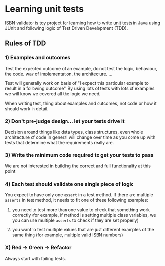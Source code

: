# Learning unit tests

ISBN validator is toy project for learning how to write unit tests in Java using JUnit and following logic of Test Driven Development (TDD).

## Rules of TDD

### 1) Examples and outcomes

Test the expected outcome of an example, do not test the logic, behaviour, the code, way of implementation, the architecture, ...

Test will generally work on basis of "I expect this particular example to result in a following outcome". By using lots of tests with lots of examples we will know we covered all the logic we need.

When writing test, thing about examples and outcomes, not code or how it should work in detail.

### 2) Don't pre-judge design... let your tests drive it

Decision around things like data types, class structures, even whole architecture of code in general will change over time as you come up with tests that determine what the requirements really are.

### 3) Write the minimum code required to get your tests to pass

We are not interested in building the correct and full functionality at this point

### 4) Each test should validate one single piece of logic

You expect to have only one `assert` in a test method. If there are multiple `asserts` in test method, it needs to fit one of these following examples:

1) you need to test more than one value to check that something work correctly (for example, if method is setting multiple class variables, we you can use multiple `asserts` to check if they are set properly)

2) you want to test multiple values that are just different examples of the same thing (for example, multiple valid ISBN numbers)

### X) Red -> Green -> Refactor

Always start with failing tests.